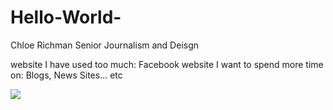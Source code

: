 # Hello-World-
Chloe Richman
Senior 
Journalism and Deisgn 

website I have used too much: Facebook
website I want to spend more time on: Blogs, News Sites... etc 

<img src="https://yt3.ggpht.com/-faGqgqeB5ME/AAAAAAAAAAI/AAAAAAAAAAA/q49D2JZNhjU/s900-c-k-no-mo-rj-c0xffffff/photo.jpg">
